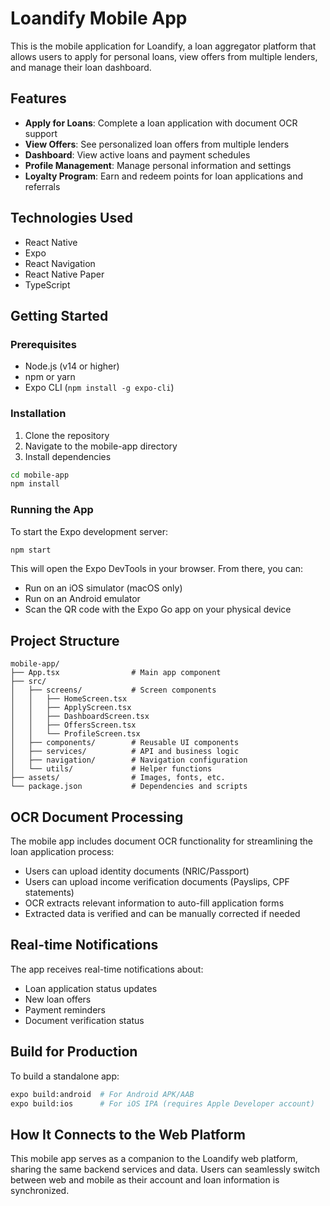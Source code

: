 # Loandify Mobile App

This is the mobile application for Loandify, a loan aggregator platform that allows users to apply for personal loans, view offers from multiple lenders, and manage their loan dashboard.

## Features

- **Apply for Loans**: Complete a loan application with document OCR support
- **View Offers**: See personalized loan offers from multiple lenders
- **Dashboard**: View active loans and payment schedules
- **Profile Management**: Manage personal information and settings
- **Loyalty Program**: Earn and redeem points for loan applications and referrals

## Technologies Used

- React Native
- Expo
- React Navigation
- React Native Paper
- TypeScript

## Getting Started

### Prerequisites

- Node.js (v14 or higher)
- npm or yarn
- Expo CLI (`npm install -g expo-cli`)

### Installation

1. Clone the repository
2. Navigate to the mobile-app directory
3. Install dependencies

```bash
cd mobile-app
npm install
```

### Running the App

To start the Expo development server:

```bash
npm start
```

This will open the Expo DevTools in your browser. From there, you can:

- Run on an iOS simulator (macOS only)
- Run on an Android emulator
- Scan the QR code with the Expo Go app on your physical device

## Project Structure

```
mobile-app/
├── App.tsx                # Main app component
├── src/
│   ├── screens/           # Screen components
│   │   ├── HomeScreen.tsx
│   │   ├── ApplyScreen.tsx
│   │   ├── DashboardScreen.tsx
│   │   ├── OffersScreen.tsx
│   │   └── ProfileScreen.tsx
│   ├── components/        # Reusable UI components
│   ├── services/          # API and business logic
│   ├── navigation/        # Navigation configuration
│   └── utils/             # Helper functions
├── assets/                # Images, fonts, etc.
└── package.json           # Dependencies and scripts
```

## OCR Document Processing

The mobile app includes document OCR functionality for streamlining the loan application process:

- Users can upload identity documents (NRIC/Passport)
- Users can upload income verification documents (Payslips, CPF statements)
- OCR extracts relevant information to auto-fill application forms
- Extracted data is verified and can be manually corrected if needed

## Real-time Notifications

The app receives real-time notifications about:

- Loan application status updates
- New loan offers
- Payment reminders
- Document verification status

## Build for Production

To build a standalone app:

```bash
expo build:android  # For Android APK/AAB
expo build:ios      # For iOS IPA (requires Apple Developer account)
```

## How It Connects to the Web Platform

This mobile app serves as a companion to the Loandify web platform, sharing the same backend services and data. Users can seamlessly switch between web and mobile as their account and loan information is synchronized. 